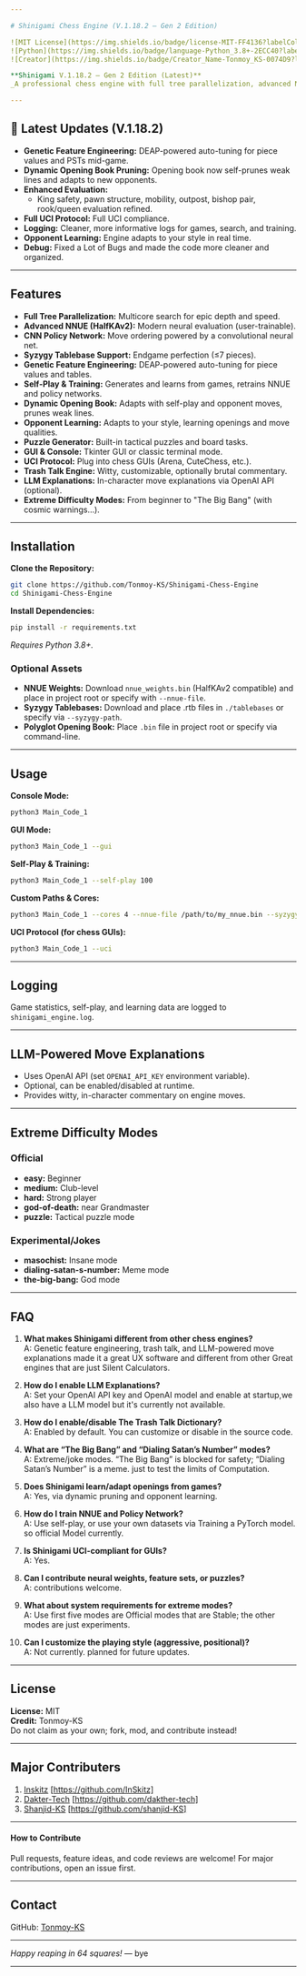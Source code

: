 ```yaml
---

# Shinigami Chess Engine (V.1.18.2 – Gen 2 Edition)

![MIT License](https://img.shields.io/badge/license-MIT-FF4136?labelColor=gray)
![Python](https://img.shields.io/badge/language-Python_3.8+-2ECC40?labelColor=gray)
![Creator](https://img.shields.io/badge/Creator_Name-Tonmoy_KS-0074D9?labelColor=gray)

**Shinigami V.1.18.2 – Gen 2 Edition (Latest)**  
_A professional chess engine with full tree parallelization, advanced NNUE, LLM-powered move explanations, self-adapting features, and a brutal/funny trash talk system._

---
```


## 🚀 Latest Updates (V.1.18.2)
- **Genetic Feature Engineering:** DEAP-powered auto-tuning for piece values and PSTs mid-game.
- **Dynamic Opening Book Pruning:** Opening book now self-prunes weak lines and adapts to new opponents.
- **Enhanced Evaluation:**  
  - King safety, pawn structure, mobility, outpost, bishop pair, rook/queen evaluation refined.
- **Full UCI Protocol:** Full UCI compliance.
- **Logging:** Cleaner, more informative logs for games, search, and training.
- **Opponent Learning:** Engine adapts to your style in real time.
- **Debug:** Fixed a Lot of Bugs and made the code more cleaner and organized.

---

## Features

- **Full Tree Parallelization:** Multicore search for epic depth and speed.
- **Advanced NNUE (HalfKAv2):** Modern neural evaluation (user-trainable).
- **CNN Policy Network:** Move ordering powered by a convolutional neural net.
- **Syzygy Tablebase Support:** Endgame perfection (≤7 pieces).
- **Genetic Feature Engineering:** DEAP-powered auto-tuning for piece values and tables.
- **Self-Play & Training:** Generates and learns from games, retrains NNUE and policy networks.
- **Dynamic Opening Book:** Adapts with self-play and opponent moves, prunes weak lines.
- **Opponent Learning:** Adapts to your style, learning openings and move qualities.
- **Puzzle Generator:** Built-in tactical puzzles and board tasks.
- **GUI & Console:** Tkinter GUI or classic terminal mode.
- **UCI Protocol:** Plug into chess GUIs (Arena, CuteChess, etc.).
- **Trash Talk Engine:** Witty, customizable, optionally brutal commentary.
- **LLM Explanations:** In-character move explanations via OpenAI API (optional).
- **Extreme Difficulty Modes:** From beginner to "The Big Bang" (with cosmic warnings...).

---

## Installation

**Clone the Repository:**
```bash
git clone https://github.com/Tonmoy-KS/Shinigami-Chess-Engine
cd Shinigami-Chess-Engine
```

**Install Dependencies:**
```bash
pip install -r requirements.txt
```
*Requires Python 3.8+.*

### Optional Assets
- **NNUE Weights:** Download `nnue_weights.bin` (HalfKAv2 compatible) and place in project root or specify with `--nnue-file`.
- **Syzygy Tablebases:** Download and place .rtb files in `./tablebases` or specify via `--syzygy-path`.
- **Polyglot Opening Book:** Place `.bin` file in project root or specify via command-line.

---

## Usage

**Console Mode:**
```bash
python3 Main_Code_1
```

**GUI Mode:**
```bash
python3 Main_Code_1 --gui
```

**Self-Play & Training:**
```bash
python3 Main_Code_1 --self-play 100
```

**Custom Paths & Cores:**
```bash
python3 Main_Code_1 --cores 4 --nnue-file /path/to/my_nnue.bin --syzygy-path /path/to/my_tablebases
```

**UCI Protocol (for chess GUIs):**
```bash
python3 Main_Code_1 --uci
```

---

## Logging

Game statistics, self-play, and learning data are logged to `shinigami_engine.log`.

---

## LLM-Powered Move Explanations

- Uses OpenAI API (set `OPENAI_API_KEY` environment variable).
- Optional, can be enabled/disabled at runtime.
- Provides witty, in-character commentary on engine moves.

---

## Extreme Difficulty Modes

### Official
- **easy:** Beginner
- **medium:** Club-level
- **hard:** Strong player
- **god-of-death:** near Grandmaster
- **puzzle:** Tactical puzzle mode

### Experimental/Jokes
- **masochist:** Insane mode
- **dialing-satan-s-number:** Meme mode
- **the-big-bang:** God mode

---

## FAQ

1. **What makes Shinigami different from other chess engines?**  
  A: Genetic feature engineering, trash talk, and LLM-powered move explanations made it a great UX software and different from other Great engines that are just Silent Calculators.

2. **How do I enable LLM Explanations?**  
  A: Set your OpenAI API key and OpenAI model and enable at startup,we also have a LLM model but it's currently not available.

3. **How do I enable/disable The Trash Talk Dictionary?**  
  A: Enabled by default. You can customize or disable in the source code.

4. **What are “The Big Bang” and “Dialing Satan’s Number” modes?**  
  A: Extreme/joke modes. “The Big Bang” is blocked for safety; “Dialing Satan’s Number” is a meme. just to test the limits of Computation.

5. **Does Shinigami learn/adapt openings from games?**  
  A: Yes, via dynamic pruning and opponent learning.

6. **How do I train NNUE and Policy Network?**  
  A: Use self-play, or use your own datasets via Training a PyTorch model. so official Model currently.

7. **Is Shinigami UCI-compliant for GUIs?**  
  A: Yes.

8. **Can I contribute neural weights, feature sets, or puzzles?**  
  A: contributions welcome.

9. **What about system requirements for extreme modes?**  
  A: Use first five modes are Official modes that are Stable; the other modes are just experiments.

10. **Can I customize the playing style (aggressive, positional)?**  
   A: Not currently. planned for future updates.

---

## License

**License:** MIT  
**Credit:** Tonmoy-KS  
Do not claim as your own; fork, mod, and contribute instead!

---

## Major Contributers

1) [Inskitz](https://github.com/InSkitz)
[https://github.com/InSkitz]
2) [Dakter-Tech](https://github.com/dakther-tech) 
[https://github.com/dakther-tech]
3) [Shanjid-KS](https://github.com/shanjid-KS) 
[https://github.com/shanjid-KS]

---

#### How to Contribute
Pull requests, feature ideas, and code reviews are welcome! For major contributions, open an issue first.

---

## Contact

GitHub: [Tonmoy-KS](https://github.com/Tonmoy-KS)

---

*Happy reaping in 64 squares!* — bye

---